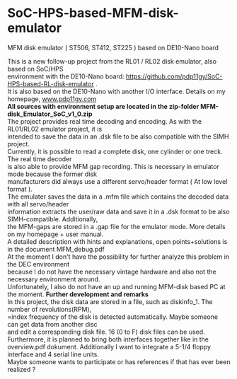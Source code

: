 # SoC-HPS-based-MFM-disk-emulator
 MFM disk emulator ( ST506, ST412, ST225 )  based on DE10-Nano  board
                                                                                 
                                                                                 
This is a new follow-up project from the RL01 / RL02 disk emulator, also based on SoC/HPS             
environment with the DE10-Nano board: https://github.com/pdp11gy/SoC-HPS-based-RL-disk-emulator .                        
It is also based on the DE10-Nano with another I/O interface. Details on my homepage, www.pdp11gy.com                                                                                      
**All sources with environment setup  are located in the zip-folder MFM-disk_Emulator_SoC_v1_0.zip**                           
The project provides real time decoding and encoding. As with the RL01/RL02 emulator project, it is                  
intended to save the data in an .dsk file to be also compatible with the SIMH project.                                                                                  
Currently, it is possible to read a complete disk, one cylinder or one treck. The real time decoder                 
is also able to provide MFM gap recording. This is necessary in emulator mode because the former disk                           
manufacturers did always use a different servo/header format ( At low level format ).                                                                  
The emulater saves the data in a .mfm file which contains the decoded data with all servo/header                       
information extracts the user/raw data and save it in a .dsk format to be also SIMH-compatible. Additionally,                       
the MFM-gaps are stored in a .gap file for the emulator mode. More details on my homepage + user manual.                               
A detailed description with hints and explanations, open points+solutions is in the document MFM_debug.pdf                   
At the moment I don't have the possibility for further analyze this problem in the DEC environment              
because I do not have the necessary vintage hardware and also not the necessary environment around.           
Unfortunately, I also do not have an up and running  MFM-disk based PC at the moment.
**Further development and remarks**                                                                           
In this project, the disk data are stored in a file, such as diskinfo_1. The number of revolutions(RPM),               
=index frequency of the disk is detected automatically. Maybe someone can get data from another disc                           
and edit a corresponding disk file. 16 (0 to F) disk files can be used. 
Furthermore, it is planned to bring both interfaces together like in the overview.pdf dokument.
Additionally I want to integrate a 5-1/4 floppy interface and 4 serial line units.                                      
Maybe someone wants to participate or has references if that has ever been realized ? 

 

